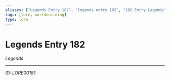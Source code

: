 ```yaml
---
aliases: ["Legends Entry 182", "legends entry 182", "182 Entry Legends"]
tags: [lore, worldbuilding]
type: lore
---
```


# Legends Entry 182

*Legends*

---
*ID: LORE00181*